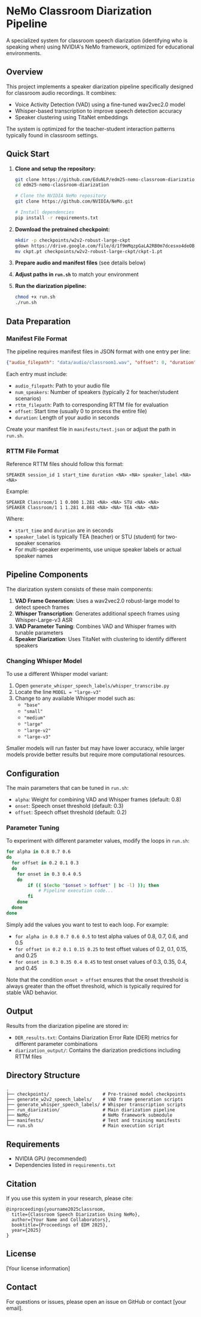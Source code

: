 # NeMo Classroom Diarization Pipeline

A specialized system for classroom speech diarization (identifying who is speaking when) using NVIDIA's NeMo framework, optimized for educational environments.

## Overview

This project implements a speaker diarization pipeline specifically designed for classroom audio recordings. It combines:

- Voice Activity Detection (VAD) using a fine-tuned wav2vec2.0 model
- Whisper-based transcription to improve speech detection accuracy
- Speaker clustering using TitaNet embeddings

The system is optimized for the teacher-student interaction patterns typically found in classroom settings.

## Quick Start

1. **Clone and setup the repository:**
   ```bash
   git clone https://github.com/EduNLP/edm25-nemo-classroom-diarization.git
   cd edm25-nemo-classroom-diarization
   
   # Clone the NVIDIA NeMo repository
   git clone https://github.com/NVIDIA/NeMo.git
   
   # Install dependencies
   pip install -r requirements.txt
   ```

2. **Download the pretrained checkpoint:**
   ```bash
   mkdir -p checkpoints/w2v2-robust-large-ckpt
   gdown https://drive.google.com/file/d/1f9mMqzpGaLA2RB0m7dcesxo4deOB_GDq/view?usp=sharing --fuzzy
   mv ckpt.pt checkpoints/w2v2-robust-large-ckpt/ckpt-1.pt
   ```

3. **Prepare audio and manifest files** (see details below)

4. **Adjust paths in `run.sh`** to match your environment

5. **Run the diarization pipeline:**
   ```bash
   chmod +x run.sh
   ./run.sh
   ```

## Data Preparation

### Manifest File Format

The pipeline requires manifest files in JSON format with one entry per line:

```json
{"audio_filepath": "data/audio/classroom1.wav", "offset": 0, "duration": 719.72, "label": "infer", "text": "-", "num_speakers": 2, "rttm_filepath": "data/rttm/classroom1.rttm", "uem_filepath": null, "ctm_filepath": null}
```

Each entry must include:
- `audio_filepath`: Path to your audio file
- `num_speakers`: Number of speakers (typically 2 for teacher/student scenarios)
- `rttm_filepath`: Path to corresponding RTTM file for evaluation
- `offset`: Start time (usually 0 to process the entire file)
- `duration`: Length of your audio in seconds

Create your manifest file in `manifests/test.json` or adjust the path in `run.sh`.

### RTTM File Format

Reference RTTM files should follow this format:

```
SPEAKER session_id 1 start_time duration <NA> <NA> speaker_label <NA> <NA>
```

Example:
```
SPEAKER Classroom/1 1 0.000 1.281 <NA> <NA> STU <NA> <NA>
SPEAKER Classroom/1 1 1.281 4.868 <NA> <NA> TEA <NA> <NA>
```

Where:
- `start_time` and `duration` are in seconds
- `speaker_label` is typically TEA (teacher) or STU (student) for two-speaker scenarios
- For multi-speaker experiments, use unique speaker labels or actual speaker names

## Pipeline Components

The diarization system consists of these main components:

1. **VAD Frame Generation**: Uses a wav2vec2.0 robust-large model to detect speech frames
2. **Whisper Transcription**: Generates additional speech frames using Whisper-Large-v3 ASR
3. **VAD Parameter Tuning**: Combines VAD and Whisper frames with tunable parameters
4. **Speaker Diarization**: Uses TitaNet with clustering to identify different speakers

### Changing Whisper Model

To use a different Whisper model variant:

1. Open `generate_whisper_speech_labels/whisper_transcribe.py`
2. Locate the line `MODEL = "large-v3"`
3. Change to any available Whisper model such as:
   - `"base"`
   - `"small"`
   - `"medium"`
   - `"large"`
   - `"large-v2"`
   - `"large-v3"`

Smaller models will run faster but may have lower accuracy, while larger models provide better results but require more computational resources.

## Configuration

The main parameters that can be tuned in `run.sh`:
- `alpha`: Weight for combining VAD and Whisper frames (default: 0.8)
- `onset`: Speech onset threshold (default: 0.3)
- `offset`: Speech offset threshold (default: 0.2)

### Parameter Tuning

To experiment with different parameter values, modify the loops in `run.sh`:

```bash
for alpha in 0.8 0.7 0.6
do
  for offset in 0.2 0.1 0.3
  do
    for onset in 0.3 0.4 0.5
    do
        if (( $(echo "$onset > $offset" | bc -l) )); then
            # Pipeline execution code...
        fi
    done
  done
done
```

Simply add the values you want to test to each loop. For example:
- `for alpha in 0.8 0.7 0.6 0.5` to test alpha values of 0.8, 0.7, 0.6, and 0.5
- `for offset in 0.2 0.1 0.15 0.25` to test offset values of 0.2, 0.1, 0.15, and 0.25
- `for onset in 0.3 0.35 0.4 0.45` to test onset values of 0.3, 0.35, 0.4, and 0.45

Note that the condition `onset > offset` ensures that the onset threshold is always greater than the offset threshold, which is typically required for stable VAD behavior.

## Output

Results from the diarization pipeline are stored in:
- `DER_results.txt`: Contains Diarization Error Rate (DER) metrics for different parameter combinations
- `diarization_output/`: Contains the diarization predictions including RTTM files

## Directory Structure

```
.
├── checkpoints/                    # Pre-trained model checkpoints
├── generate_w2v2_speech_labels/    # VAD frame generation scripts
├── generate_whisper_speech_labels/ # Whisper transcription scripts
├── run_diarization/                # Main diarization pipeline
├── NeMo/                           # NeMo framework submodule
├── manifests/                      # Test and training manifests
└── run.sh                          # Main execution script
```

## Requirements

- NVIDIA GPU (recommended)
- Dependencies listed in `requirements.txt`

## Citation

If you use this system in your research, please cite:

```
@inproceedings{yourname2025classroom,
  title={Classroom Speech Diarization Using NeMo},
  author={Your Name and Collaborators},
  booktitle={Proceedings of EDM 2025},
  year={2025}
}
```

## License

[Your license information]

## Contact

For questions or issues, please open an issue on GitHub or contact [your email].